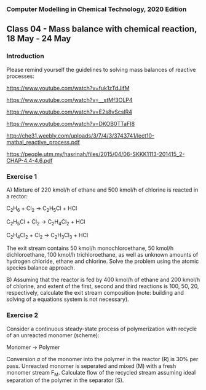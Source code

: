 ### Computer Modelling in Chemical Technology, 2020 Edition

## Class 04 - Mass balance with chemical reaction, 18 May - 24 May


### Introduction

Please remind yourself the guidelines to solving mass balances of reactive processes:

https://www.youtube.com/watch?v=fuk1zTdJifM

https://www.youtube.com/watch?v=__stMf3OLP4

https://www.youtube.com/watch?v=E2s8vScslR4

https://www.youtube.com/watch?v=DKOB0TTaFI8

http://che31.weebly.com/uploads/3/7/4/3/3743741/lect10-matbal_reactive_process.pdf

https://people.utm.my/hasrinah/files/2015/04/06-SKKK1113-201415_2-CHAP-4.4-4.6.pdf

### Exercise 1

A) Mixture of 220 kmol/h of ethane and 500 kmol/h of chlorine is reacted in a rector: 

C<sub>2</sub>H<sub>6</sub> + Cl<sub>2</sub> &#8594; C<sub>2</sub>H<sub>5</sub>Cl + HCl

C<sub>2</sub>H<sub>5</sub>Cl + Cl<sub>2</sub> &#8594; C<sub>2</sub>H<sub>4</sub>Cl<sub>2</sub> + HCl

C<sub>2</sub>H<sub>4</sub>Cl<sub>2</sub> + Cl<sub>2</sub> &#8594; C<sub>2</sub>H<sub>3</sub>Cl<sub>3</sub> + HCl


The exit stream contains 50 kmol/h monochloroethane, 50 kmol/h dichloroethane, 100 kmol/h trichloroethane, as well as unknown amounts of hydrogen chloride, ethane and chlorine. Solve the problem using the atomic species balance approach.

B) Assuming that the reactor is fed by 400 kmol/h of ethane and 200 kmol/h of chlorine, and extent of the first, second and third reactions is 100, 50, 20, respectively, calculate the exit stream composition (note: building and solving of a equations system is not necessary). 

### Exercise 2

Consider a continuous steady-state process of polymerization with recycle of an unreacted monomer (scheme):

Monomer  &#8594; Polymer

Conversion 𝛼 of the monomer into the polymer in the reactor (R) is 30% per pass. Unreacted monomer is seperated and mixed (M) with a fresh monomer stream F<sub>M</sub>. Calculate flow of the recycled
stream assuming ideal separation of the polymer in the separator (S).

